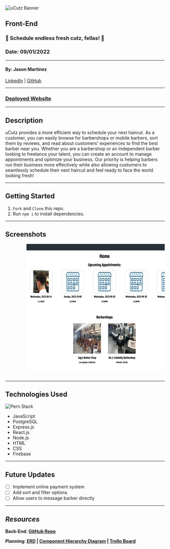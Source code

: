 <img style="center" src="https://www.signsworldwide.com/images/thumbnails/1007/387/detailed/4/Barber-Shop-Stripes-banner.jpg" alt="uCutz Banner"  width="1000">

## Front-End

### 💈 Schedule endless fresh cutz, fellas! 💈

### Date: 09/01/2022

---

#### By: Jason Martinez
<a href="https://www.linkedin.com/in/martinez-jason/" target="_blank" rel="noreferrer">LinkedIn</a> | <a href="https://github.com/jasonmar08" target="_blank" rel="noreferrer">GitHub</a>

---

### <a href="" target="_blank" alt="Deployed Website" rel="noreferrer">Deployed Website</a>

---

## Description

uCutz provides a more efficient way to schedule your next haircut. As a customer, you can easily browse for barbershops or mobile barbers, sort them by reviews, and read about customers' experiences to find the best barber near you. Whether you are a barbershop or an independent barber looking to freelance your talent, you can create an account to manage appointments and optimize your business. Our priority is helping barbers run their business more effectively while also allowing customers to seamlessly schedule their next haircut and feel ready to face the world looking fresh!

---

## Getting Started

1.   `Fork` and `Clone` this repo.
2.   Run `npm i` to install dependencies.

---

## Screenshots

<div style= "center">
    <pre>
        <img src="/public/assets/homepage.png"  height="400">&nbsp;&nbsp;&nbsp;<img src="/public/assets/barber_avail.png" height="400">&nbsp;&nbsp;&nbsp;<img src="/public/assets/barbershop_page.png" height="400">&nbsp;&nbsp;&nbsp;
    </pre>
</div>

---

## Technologies Used

<img style="center" src="https://i.postimg.cc/9fsrDs1d/PERN.png" alt="Pern Stack" width="1000">

- JavaScript
- PostgreSQL
- Express.js
- React.js
- Node.js
- HTML
- CSS
- Firebase

---

## Future Updates

- [ ] Implement online payment system 
- [ ] Add sort and filter options
- [ ] Allow users to message barber directly

---

## **_Resources_**

**Back-End: [GitHub Repo](https://github.com/jasonmar08/uCutz_Back_End)**

**Planning: [ERD](https://lucid.app/lucidchart/93340747-74cf-4619-ace3-a9a14f4e0b94/edit?viewport_loc=-64%2C1617%2C1577%2C1001%2C0_0&invitationId=inv_5887dcc7-665d-48dc-b0fa-595ab11fb57f#) | [Component Hierarchy Diagram](https://lucid.app/lucidchart/04f550a3-8881-4b26-87bc-105c179c5572/edit?viewport_loc=23%2C-72%2C1929%2C1001%2C0_0&invitationId=inv_33c06eff-7677-4fa8-b7f5-fa40f33fa92c#) | [Trello Board](https://trello.com/invite/b/CEbsyhcc/b827462dedffdd5d0e34d487a8183d73/ucutz-full-stack-pern)**